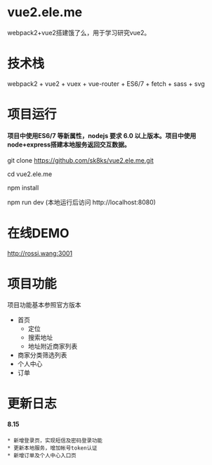 # vue2.ele.me
webpack2+vue2搭建饿了么，用于学习研究vue2。
# 技术栈
webpack2 + vue2 + vuex + vue-router + ES6/7 + fetch + sass + svg
# 项目运行
#### 项目中使用ES6/7 等新属性，nodejs 要求 6.0 以上版本。项目中使用node+express搭建本地服务返回交互数据。
  git clone https://github.com/sk8ks/vue2.ele.me.git

  cd vue2.ele.me

  npm install

  npm run dev (本地运行后访问 http://localhost:8080)
# 在线DEMO
http://rossi.wang:3001
# 项目功能
项目功能基本参照官方版本
* 首页
  + 定位
  + 搜索地址
  + 地址附近商家列表
* 商家分类筛选列表
* 个人中心
* 订单
# 更新日志
#### 8.15
    * 新增登录页，实现短信及密码登录功能
    * 更新本地服务，增加帐号token认证
    * 新增订单及个人中心入口页
